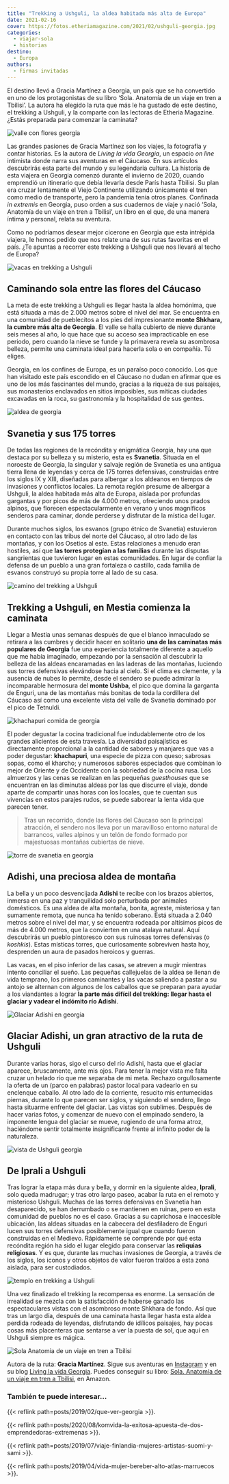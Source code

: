 ```yaml
---
title: "Trekking a Ushguli, la aldea habitada más alta de Europa"
date: 2021-02-16
cover: https://fotos.etheriamagazine.com/2021/02/ushguli-georgia.jpg
categories: 
  - viajar-sola
  - historias
destino: 
  - Europa
authors: 
  - Firmas invitadas
---
```


El destino llevó a Gracia Martínez a Georgia, un país que se ha convertido en uno de los protagonistas de su libro ‘Sola. Anatomía de un viaje en tren a Tbilisi’. La autora ha elegido la ruta que más le ha gustado de este destino, el trekking a Ushguli, y la comparte con las lectoras de Etheria Magazine. ¿Estás preparada para comenzar la caminata?

![valle con flores georgia](https://fotos.etheriamagazine.com/2021/02/georgia-ruta-caucaso-flores.jpg "Georgia, en los confines de Europa, es un paraíso poco conocido. © G. Martínez")

Las grandes pasiones de Gracia Martínez son los viajes, la fotografía y contar 
historias. Es la autora de _Living la vida Georgia_, un espacio _on line_ intimista 
donde narra sus aventuras en el Cáucaso. En sus artículos descubrirás esta parte del 
mundo y su legendaria cultura. La historia de esta viajera en Georgia comenzó durante el 
invierno de 2020, cuando emprendió un itinerario que debía llevarla desde París hasta 
Tbilisi. Su plan era cruzar lentamente el Viejo Continente utilizando únicamente el tren 
como medio de transporte, pero la pandemia tenía otros planes. Confinada _in extremis_ 
en Georgia, puso orden a sus cuadernos de viaje y nació ‘Sola, Anatomía de un viaje en 
tren a Tbilisi’, un libro en el que, de una manera íntima y personal, relata su 
aventura. 

Como no podríamos desear mejor cicerone en Georgia que esta intrépida viajera, le hemos 
pedido que nos relate una de sus rutas favoritas en el país. ¿Te apuntas a recorrer este 
trekking a Ushguli que nos llevará al techo de Europa? 

![vacas en trekking a Ushguli](https://fotos.etheriamagazine.com/2021/02/vacas-trekking-Ushguli-georgia.jpg "Vacas en el trekking a Ushguli (Georgia). © Hikersbay Hikersbay")

## Caminando sola entre las flores del Cáucaso

La meta de este trekking a Ushguli es llegar hasta la aldea homónima, que está situada a 
más de 2.000 metros sobre el nivel del mar. Se encuentra en una comunidad de pueblecitos 
a los pies del impresionante **monte Shkhara, la cumbre más alta de Georgia**. El valle 
se halla cubierto de nieve durante seis meses al año, lo que hace que su acceso sea 
impracticable en ese periodo, pero cuando la nieve se funde y la primavera revela su 
asombrosa belleza, permite una caminata ideal para hacerla sola o en compañía. Tú 
eliges. 

Georgia, en los confines de Europa, es un paraíso poco conocido. Los que han visitado 
este país escondido en el Cáucaso no dudan en afirmar que es uno de los más fascinantes 
del mundo, gracias a la riqueza de sus paisajes, sus monasterios enclavados en sitios 
imposibles, sus míticas ciudades excavadas en la roca, su gastronomía y la hospitalidad 
de sus gentes. 

![aldea de georgia](https://fotos.etheriamagazine.com/2021/02/georgia-trekking.jpg "Las torres destacan sobre los tejados de esta aldea. © G. Martínez")

## Svanetia y sus 175 torres

De todas las regiones de la recóndita y enigmática Georgia, hay una que destaca por su 
belleza y su misterio, esta es **Svanetia**. Situada en el noroeste de Georgia, la 
singular y salvaje región de Svanetia es una antigua tierra llena de leyendas y cerca de 
175 torres defensivas, construidas entre los siglos IX y XIII, diseñadas para albergar a 
los aldeanos en tiempos de invasiones y conflictos locales. La remota región presume de 
albergar a Ushguli, la aldea habitada más alta de Europa, aislada por profundas 
gargantas y por picos de más de 4.000 metros, ofreciendo unos prados alpinos, que 
florecen espectacularmente en verano y unos magníficos senderos para caminar, donde 
perderse y disfrutar de la mística del lugar. 

Durante muchos siglos, los esvanos (grupo étnico de Svanetia) estuvieron en contacto con 
las tribus del norte del Cáucaso, al otro lado de las montañas, y con los Osetios al 
este. Estas relaciones a menudo eran hostiles, así que **las torres protegían a las 
familias** durante las disputas sangrientas que tuvieron lugar en estas comunidades. En 
lugar de confiar la defensa de un pueblo a una gran fortaleza o castillo, cada familia 
de esvanos construyó su propia torre al lado de su casa. 

![camino del trekking a Ushguli](https://fotos.etheriamagazine.com/2021/02/georgia-paisaje-adishi.jpg "Las flores son las protagonistas en buena parte del trekking a Ushguli. © G. Martínez")

## Trekking a Ushguli, en Mestia comienza la caminata

Llegar a Mestia unas semanas después de que el blanco inmaculado se retirara a las 
cumbres y decidir hacer en solitario **una de las caminatas más populares de Georgia** 
fue una experiencia totalmente diferente a aquello que me había imaginado, empezando por 
la sensación al descubrir la belleza de las aldeas encaramadas en las laderas de las 
montañas, luciendo sus torres defensivas elevándose hacia al cielo. Si el clima es 
clemente, y la ausencia de nubes lo permite, desde el sendero se puede admirar la 
incomparable hermosura del **monte Ushba**, el pico que domina la garganta de Enguri, 
una de las montañas más bonitas de toda la cordillera del Cáucaso así como una excelente 
vista del valle de Svanetia dominado por el pico de Tetnuldi. 

![khachapuri comida de georgia](https://fotos.etheriamagazine.com/2021/02/khachapuri-comida-georgia.jpg "Khachapuri. © Mike Swigunski")

El poder degustar la cocina tradicional fue indudablemente otro de los grandes 
alicientes de esta travesía. La diversidad paisajística es directamente proporcional a 
la cantidad de sabores y manjares que vas a poder degustar: **khachapuri**, una especie 
de pizza con queso; sabrosas sopas, como el kharcho; y numerosos sabores especiados que 
combinan lo mejor de Oriente y de Occidente con la sobriedad de la cocina rusa. Los 
almuerzos y las cenas se realizan en las pequeñas _guesthouses_ que se encuentran en las 
diminutas aldeas por las que discurre el viaje, donde aparte de compartir unas horas con 
los locales, que te cuentan sus vivencias en estos parajes rudos, se puede saborear la 
lenta vida que parecen tener. 

> Tras un recorrido, donde las flores del Cáucaso son la principal atracción, el sendero 
> nos lleva por un maravilloso entorno natural de barrancos, valles alpinos y un telón de 
> fondo formado por majestuosas montañas cubiertas de nieve. 

![torre de svanetia en georgia](https://fotos.etheriamagazine.com/2021/02/georgia-torres-adishi.jpg "Torres de Adishi. En la región de Svanetia se pueden contar hasta 175 torres. © G. Martínez")

## Adishi, una preciosa aldea de montaña

La bella y un poco desvencijada **Adishi** te recibe con los brazos abiertos, inmersa en 
una paz y tranquilidad solo perturbada por animales domésticos. Es una aldea de alta 
montaña, bonita, agreste, misteriosa y tan sumamente remota, que nunca ha tenido 
soberano. Está situada a 2.040 metros sobre el nivel del mar, y se encuentra rodeada por 
altísimos picos de más de 4.000 metros, que la convierten en una atalaya natural. Aquí 
descubrirás un pueblo pintoresco con sus ruinosas torres defensivas (o _koshkis_). Estas 
místicas torres, que curiosamente sobreviven hasta hoy, desprenden un aura de pasados 
heroicos y guerras. 

Las vacas, en el piso inferior de las casas, se atreven a mugir mientras intento 
conciliar el sueño. Las pequeñas callejuelas de la aldea se llenan de vida temprano, los 
primeros caminantes y las vacas saliendo a pastar a su antojo se alternan con algunos de 
los caballos que se preparan para ayudar a los viandantes a lograr **la parte más 
difícil del trekking: llegar hasta el glaciar y vadear el indómito río Adishi**. 

![Glaciar Adishi en georgia](https://fotos.etheriamagazine.com/2021/02/georgia-adishi.jpg "Glaciar Adishi. © G. Martínez")

## Glaciar Adishi, un gran atractivo de la ruta de Ushguli

Durante varias horas, sigo el curso del río Adishi, hasta que el glaciar aparece, 
bruscamente, ante mis ojos. Para tener la mejor vista me falta cruzar un helado río que 
me separaba de mi meta. Rechazo orgullosamente la oferta de un (parco en palabras) 
pastor local para vadearlo en su enclenque caballo. Al otro lado de la corriente, 
resucito mis entumecidas piernas, durante lo que parecen ser siglos, y siguiendo el 
sendero, llego hasta situarme enfrente del glaciar. Las vistas son sublimes. Después de 
hacer varias fotos, y comenzar de nuevo con el empinado sendero, la imponente lengua del 
glaciar se mueve, rugiendo de una forma atroz, haciéndome sentir totalmente 
insignificante frente al infinito poder de la naturaleza. 

![vista de Ushguli georgia](https://fotos.etheriamagazine.com/2021/02/ushguli-georgia.jpg "Panorámica de Ushguli. © Tomáš Malík")

## De Iprali a Ushguli

Tras lograr la etapa más dura y bella, y dormir en la siguiente aldea, **Iprali**, solo 
queda madrugar; y tras otro largo paseo, acabar la ruta en el remoto y misterioso 
Ushguli. Muchas de las torres defensivas en Svanetia han desaparecido, se han derrumbado 
o se mantienen en ruinas, pero en esta comunidad de pueblos no es el caso. Gracias a su 
caprichosa e inaccesible ubicación, las aldeas situadas en la cabecera del desfiladero 
de Enguri lucen sus torres defensivas posiblemente igual que cuando fueron construidas 
en el Medievo. Rápidamente se comprende por qué esta recóndita región ha sido el lugar 
elegido para conservar las **reliquias religiosas**. Y es que, durante las muchas 
invasiones de Georgia, a través de los siglos, los iconos y otros objetos de valor 
fueron traídos a esta zona aislada, para ser custodiados. 

![templo en trekking a Ushguli](https://fotos.etheriamagazine.com/2021/02/georgia-templo.jpg "Templo en la ruta de Ushguli. © G. Martínez")

Una vez finalizado el trekking la recompensa es enorme. La sensación de irrealidad se 
mezcla con la satisfacción de haberse ganado las espectaculares vistas con el asombroso 
monte Shkhara de fondo. Así que tras un largo día, después de una caminata hasta llegar 
hasta esta aldea perdida rodeada de leyendas, disfrutando de idílicos paisajes, hay 
pocas cosas más placenteras que sentarse a ver la puesta de sol, que aquí en Ushguli 
siempre es mágica. 

![Sola Anatomia de un viaje en tren a Tbilisi](https://fotos.etheriamagazine.com/2021/02/viajar-sola-georgia.jpg)

Autora de la ruta: **Gracia Martínez**. Sigue sus aventuras en 
[Instagram](https://www.instagram.com/livinglavidageorgia/) y en su blog [Living la vida 
Georgia](http://living-la-vida-georgia.com/). Puedes conseguir su libro: [Sola. Anatomía 
de un viaje en tren a Tbilisi](https://amzn.to/3a6al92), en Amazon. 

### También te puede interesar...

{{< reflink path=posts/2019/02/que-ver-georgia >}}. 

{{< reflink 
path=posts/2020/08/komvida-la-exitosa-apuesta-de-dos-emprendedoras-extremenas >}}. 

{{< reflink path=posts/2019/07/viaje-finlandia-mujeres-artistas-suomi-y-sami >}}. 

{{< reflink path=posts/2019/04/vida-mujer-bereber-alto-atlas-marruecos >}}.

